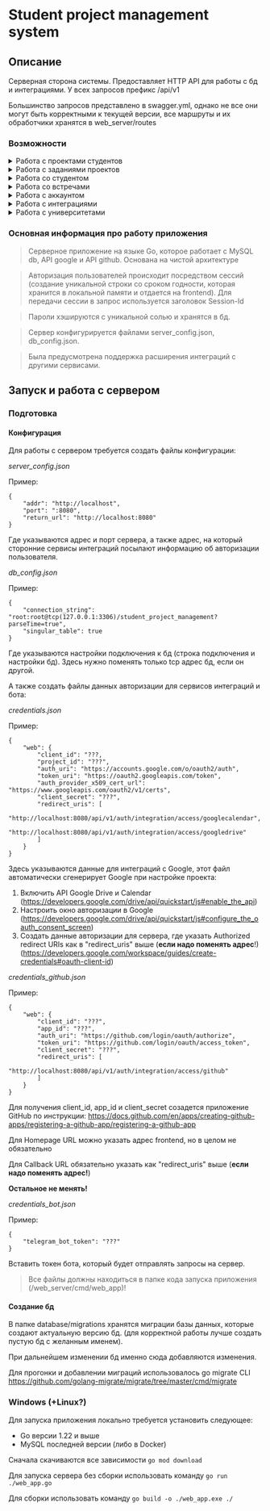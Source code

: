 # Student project management system

## Описание 

Серверная сторона системы. Предоставляет HTTP API для работы с бд и интеграциями. У всех запросов префикс /api/v1

Большинство запросов представлено в swagger.yml, однако не все они могут быть корректными к текущей версии, все маршруты и их обработчики хранятся в web_server/routes

### Возможности

<details>
<summary>Работа с проектами студентов</summary>
<br>

* Создание проекта
* Просмотр проекта
* Просмотр списка проектов (+ фильтрация по статусу)
* Изменение проекта
* Сбор статистики проекта
* Внесение оценок за проект + отзыв руководителя
* Просмотр коммитов проекта (интеграция github)
* Получение списка статусов и стадий проекта (для frontend)

</details>

<details>
<summary>Работа с заданиями проектов</summary>
<br>

* Создание задания
* Просмотр заданий
* Изменение задания
* Получение списка статусов заданий (для frontend)

</details>

<details>
<summary>Работа со студентом</summary>
<br>

* Создание студента
* Просмотр студента

</details>


<details>
<summary>Работа со встречами</summary>
<br>

* Создание встречи
* Просмотр встреч с фильтрацией по времени начала
* Получение списка статуса встреч (для frontend)

</details>


<details>
<summary>Работа с аккаунтом</summary>
<br>

* Вход
* Регистрация
* Выход
* Вход через бота (без ввода пароля) 
* Просмотр профиля
* Просмотр интеграций профиля
* Обновление сессии
* Проверка актуальности сессии

</details>


<details>
<summary>Работа с интеграциями</summary>
<br>

* Получение ссылки для авторизации (для google drive, calendar, github)
* Маршруты для авторизации OAuth 2.0
* Получение списка планировщиков (при подключенной интеграции)
* Установка планировщика для создания там событий

</details>

<details>
<summary>Работа с университетами</summary>
<br>

* Получение списка образовательных программ университета

</details>

### Основная информация про работу приложения

>  Серверное приложение на языке Go, которое работает с MySQL db, API google и API github. Основана на чистой архитектуре

> Авторизация пользователей происходит посредством сессий (создание уникальной строки со сроком годности, которая хранится в локальной памяти и отдается на frontend). Для передачи сессии в запрос используется заголовок Session-Id

> Пароли хэшируются с уникальной солью и хранятся в бд. 

> Сервер конфигурируется файлами server_config.json, db_config.json. 

> Была предусмотрена поддержка расширения интеграций с другими сервисами.

## Запуск и работа с сервером

### Подготовка 

#### Конфигурация

Для работы с сервером требуется создать файлы конфигурации:

*server_config.json*

Пример:

```
{
    "addr": "http://localhost",
    "port": ":8080",
    "return_url": "http://localhost:8080"
}
```

Где указываются адрес и порт сервера, а также адрес, на который сторонние сервисы интеграций посылают информацию об авторизации пользователя.

*db_config.json*

Пример:

```
{
    "connection_string": "root:root@tcp(127.0.0.1:3306)/student_project_management?parseTime=true",
    "singular_table": true
}
```

Где указываются настройки подключения к бд (строка подключения и настройки бд). Здесь нужно поменять только tcp адрес бд, если он другой.

А также создать файлы данных авторизации для сервисов интеграций и бота:

*credentials.json* 

Пример: 

```
{
    "web": {
        "client_id": "???,
        "project_id": "???",
        "auth_uri": "https://accounts.google.com/o/oauth2/auth",
        "token_uri": "https://oauth2.googleapis.com/token",
        "auth_provider_x509_cert_url": "https://www.googleapis.com/oauth2/v1/certs",
        "client_secret": "???",
        "redirect_uris": [
            "http://localhost:8080/api/v1/auth/integration/access/googlecalendar",
            "http://localhost:8080/api/v1/auth/integration/access/googledrive"
        ]
    }
}
```
Здесь указываются данные для интеграций с Google, этот файл автоматически сгенерирует Google при настройке проекта:

1. Включить API Google Drive и Calendar (https://developers.google.com/drive/api/quickstart/js#enable_the_api)
2. Настроить окно авторизации в Google (https://developers.google.com/drive/api/quickstart/js#configure_the_oauth_consent_screen)
3. Создать данные авторизации для сервера, где указать Authorized redirect URIs как в "redirect_uris" выше (**если надо поменять адрес**!) (https://developers.google.com/workspace/guides/create-credentials#oauth-client-id)

*credentials_github.json*

Пример:

```
{
    "web": {
        "client_id": "???",
        "app_id": "???",
        "auth_uri": "https://github.com/login/oauth/authorize",
        "token_uri": "https://github.com/login/oauth/access_token",
        "client_secret": "???",
        "redirect_uris": [
            "http://localhost:8080/api/v1/auth/integration/access/github"
        ]
    }
}
```

Для получения client_id, app_id и client_secret созадется приложение GitHub по инструкции: https://docs.github.com/en/apps/creating-github-apps/registering-a-github-app/registering-a-github-app

Для Homepage URL можно указать адрес frontend, но в целом не обязательно

Для Callback URL обязательно указать как "redirect_uris" выше (**если надо поменять адрес!**) 

**Остальное не менять!**

*credentials_bot.json*

Пример:

```
{
    "telegram_bot_token": "???"
}
```

Вставить токен бота, который будет отправлять запросы на сервер.

> Все файлы должны находиться в папке кода запуска приложения (/web_server/cmd/web_app)!

#### Создание бд

В папке database/migrations хранятся миграции базы данных, которые создают актуальную версию бд. (для корректной работы лучше создать пустую бд с желанным именем).

При дальнейшем изменении бд именно сюда добавляются изменения.

Для прогонки и добавлении миграций использовалось go migrate CLI https://github.com/golang-migrate/migrate/tree/master/cmd/migrate 

### Windows (+Linux?)

Для запуска приложения локально требуется установить следующее: 
* Go версии 1.22 и выше
* MySQL последней версии (либо в Docker)
  
Сначала скачиваются все зависимости `go mod download`

Для запуска сервера без сборки использовать команду `go run ./web_app.go`

Для сборки использовать команду `go build -o ./web_app.exe ./`

